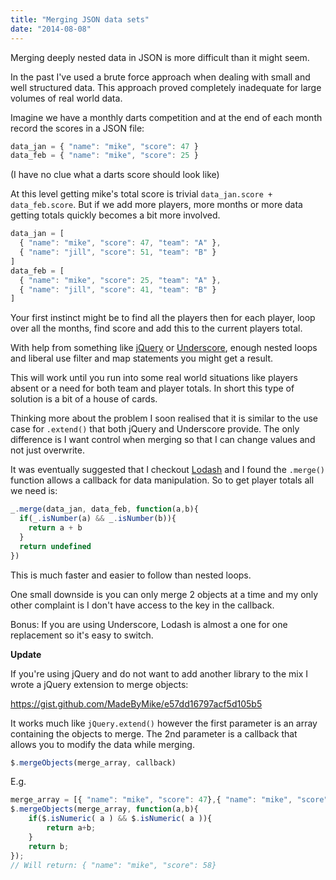 ```yaml
---
title: "Merging JSON data sets"
date: "2014-08-08"
---
```


Merging deeply nested data in JSON is more difficult than it might seem.

In the past I've used a brute force approach when dealing with small and well structured data. This approach proved completely inadequate for large volumes of real world data.

Imagine we have a monthly darts competition and at the end of each month record the scores in a JSON file:

```javascript
data_jan = { "name": "mike", "score": 47 }
data_feb = { "name": "mike", "score": 25 }
```
(I have no clue what a darts score should look like)

At this level getting mike's total score is trivial `data_jan.score +  data_feb.score`. But if we add more players, more months or more data getting totals quickly becomes a bit more involved.

```javascript
data_jan = [
  { "name": "mike", "score": 47, "team": "A" },
  { "name": "jill", "score": 51, "team": "B" }
]
data_feb = [
  { "name": "mike", "score": 25, "team": "A" },
  { "name": "jill", "score": 41, "team": "B" }
]
```

Your first instinct might be to find all the players then for each player, loop over all the months, find score and add this to the current players total.

With help from something like [jQuery](http://jquery.com/) or [Underscore](http://underscorejs.org/), enough nested loops and liberal use filter and map statements you might get a result.

This will work until you run into some real world situations like players absent or a need for both team and player totals. In short this type of solution is a bit of a house of cards.

Thinking more about the problem I soon realised that it is similar to the use case for `.extend()` that both jQuery and Underscore provide. The only difference is I want control when merging so that I can change values and not just overwrite.

It was eventually suggested that I checkout [Lodash](http://lodash.com/) and I found the `.merge()` function allows a callback for data manipulation. So to get player totals all we need is:

```javascript
_.merge(data_jan, data_feb, function(a,b){
  if(_.isNumber(a) && _.isNumber(b)){
  	return a + b
  }
  return undefined
})
```

This is much faster and easier to follow than nested loops.

One small downside is you can only merge 2 objects at a time and my only other complaint is I don't have access to the key in the callback.

Bonus: If you are using Underscore, Lodash is almost a one for one replacement so it's easy to switch.

**Update**

If you're using jQuery and do not want to add another library to the mix I wrote a jQuery extension to merge objects:

https://gist.github.com/MadeByMike/e57dd16797acf5d105b5

It works much like `jQuery.extend()` however the first parameter is an array containing the objects to merge. The 2nd parameter is a callback that allows you to modify the data while merging.

```javascript
$.mergeObjects(merge_array, callback)
```

E.g.

```javascript
merge_array = [{ "name": "mike", "score": 47},{ "name": "mike", "score": 11}];
$.mergeObjects(merge_array, function(a,b){
	if($.isNumeric( a ) && $.isNumeric( a )){
    	return a+b;
    }
    return b;
});
// Will return: { "name": "mike", "score": 58}
```
